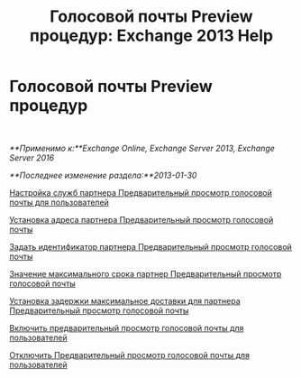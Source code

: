 ﻿---
title: 'Голосовой почты Preview процедур: Exchange 2013 Help'
TOCTitle: Голосовой почты Preview процедур
ms:assetid: 3154be11-1a9d-4e51-a2d0-592ddbcca7b1
ms:mtpsurl: https://technet.microsoft.com/ru-ru/library/JJ938009(v=EXCHG.150)
ms:contentKeyID: 52059123
ms.date: 05/22/2018
mtps_version: v=EXCHG.150
ms.translationtype: MT
---

# Голосовой почты Preview процедур

 

_**Применимо к:**Exchange Online, Exchange Server 2013, Exchange Server 2016_

_**Последнее изменение раздела:**2013-01-30_

[Настройка служб партнера Предварительный просмотр голосовой почты для пользователей](configure-voice-mail-preview-partner-services-for-users-exchange-2013-help.md)

[Установка адреса партнера Предварительный просмотр голосовой почты](set-the-voice-mail-preview-partner-address-exchange-2013-help.md)

[Задать идентификатор партнера Предварительный просмотр голосовой почты](set-the-voice-mail-preview-partner-id-exchange-2013-help.md)

[Значение максимального срока партнер Предварительный просмотр голосовой почты](set-the-maximum-message-duration-for-a-voice-mail-preview-partner-exchange-2013-help.md)

[Установка задержки максимальное доставки для партнера Предварительный просмотр голосовой почты](set-the-maximum-delivery-delay-for-a-voice-mail-preview-partner-exchange-2013-help.md)

[Включить предварительный просмотр голосовой почты для пользователей](enable-voice-mail-preview-for-users-exchange-2013-help.md)

[Отключить Предварительный просмотр голосовой почты для пользователей](disable-voice-mail-preview-for-users-exchange-2013-help.md)

